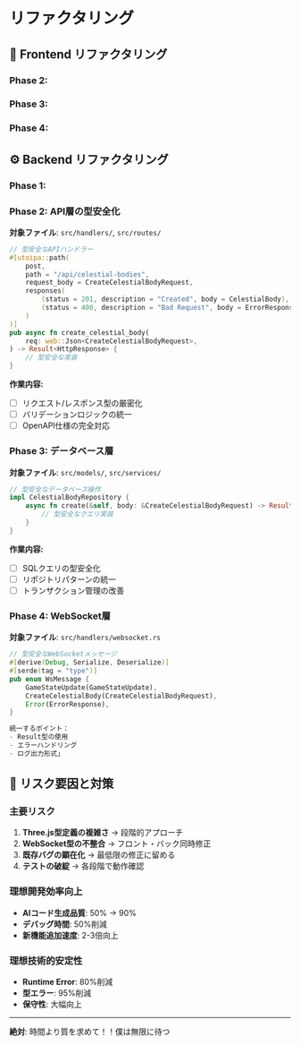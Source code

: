 #  リファクタリング

## 🎨 Frontend リファクタリング



### Phase 2: 

### Phase 3:

### Phase 4: 

## ⚙️ Backend リファクタリング

### Phase 1: 

### Phase 2: API層の型安全化 
**対象ファイル**: `src/handlers/`, `src/routes/`
```rust
// 型安全なAPIハンドラー
#[utoipa::path(
    post,
    path = "/api/celestial-bodies",
    request_body = CreateCelestialBodyRequest,
    responses(
        (status = 201, description = "Created", body = CelestialBody),
        (status = 400, description = "Bad Request", body = ErrorResponse)
    )
)]
pub async fn create_celestial_body(
    req: web::Json<CreateCelestialBodyRequest>,
) -> Result<HttpResponse> {
    // 型安全な実装
}
```

**作業内容:**
- [ ] リクエスト/レスポンス型の厳密化
- [ ] バリデーションロジックの統一
- [ ] OpenAPI仕様の完全対応

### Phase 3: データベース層 
**対象ファイル**: `src/models/`, `src/services/`
```rust
// 型安全なデータベース操作
impl CelestialBodyRepository {
    async fn create(&self, body: &CreateCelestialBodyRequest) -> Result<CelestialBody> {
        // 型安全なクエリ実装
    }
}
```

**作業内容:**
- [ ] SQLクエリの型安全化
- [ ] リポジトリパターンの統一
- [ ] トランザクション管理の改善

### Phase 4: WebSocket層 
**対象ファイル**: `src/handlers/websocket.rs`
```rust
// 型安全なWebSocketメッセージ
#[derive(Debug, Serialize, Deserialize)]
#[serde(tag = "type")]
pub enum WsMessage {
    GameStateUpdate(GameStateUpdate),
    CreateCelestialBody(CreateCelestialBodyRequest),
    Error(ErrorResponse),
}

統一するポイント：
- Result型の使用
- エラーハンドリング
- ログ出力形式」
```

## 🚨 リスク要因と対策

### 主要リスク
1. **Three.js型定義の複雑さ** → 段階的アプローチ
2. **WebSocket型の不整合** → フロント・バック同時修正
3. **既存バグの顕在化** → 最低限の修正に留める
4. **テストの破綻** → 各段階で動作確認


### 理想開発効率向上
- **AIコード生成品質**: 50% → 90%
- **デバッグ時間**: 50%削減
- **新機能追加速度**: 2-3倍向上

### 理想技術的安定性
- **Runtime Error**: 80%削減
- **型エラー**: 95%削減
- **保守性**: 大幅向上

---

**絶対**: 時間より質を求めて！！僕は無限に待つ